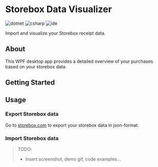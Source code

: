 # Storebox Data Visualizer

![dotnet](https://img.shields.io/badge/.net--framework-v4.7.2-blue)
![csharp](https://img.shields.io/badge/C%23-7.3-blue)
![ide](https://img.shields.io/badge/IDE-vs2019-blue)

Import and visualize your Storebox receipt data. 

## About

This WPF desktop app provides a detailed overview of your purchases based on your storebox data. 


## Getting Started




## Usage



### Export Storebox data

Go to [storebox.com](https://www.storebox.com/) to export your storebox data in json-format. 

### Import Storebox data

> TODO:
> - Insert screenshot, demo gif, code examples... 


